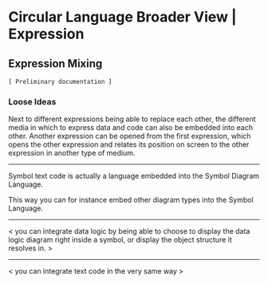 Circular Language Broader View | Expression
===========================================

Expression Mixing
-----------------

`[ Preliminary documentation ]`

### Loose Ideas

Next to different expressions being able to replace each other,
the different media in which to express data and code can also
be embedded into each other.
Another expression can be opened from the first expression, which opens the other expression and relates its position on screen to the other expression in another type of medium.

-----

Symbol text code is actually a language embedded into the Symbol Diagram Language. 

This way you can for instance embed other diagram types into the Symbol Language. 

-----

< you can integrate data logic by being able to choose to display the data logic diagram right inside a symbol, or display the object structure it resolves in. >

-----

< you can integrate text code in the very same way >

